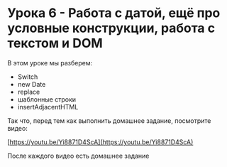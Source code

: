 # Урока 6 - Работа с датой, ещё про условные конструкции, работа с текстом и DOM

В этом уроке мы разберем:
- Switch
- new Date
- replace
- шаблонные строки
- insertAdjacentHTML

Так что, перед тем как выполнить домашнее задание, посмотрите видео:

[https://youtu.be/Yi8871D4ScA](https://youtu.be/Yi8871D4ScA)

После каждого видео есть домашнее задание
